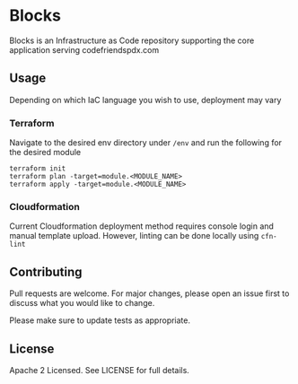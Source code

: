 # Blocks

Blocks is an Infrastructure as Code repository supporting the core application serving codefriendspdx.com

## Usage
Depending on which IaC language you wish to use, deployment may vary

### Terraform
Navigate to the desired env directory under `/env` and run the following for the desired module
```
terraform init
terraform plan -target=module.<MODULE_NAME>
terraform apply -target=module.<MODULE_NAME>
```

### Cloudformation
Current Cloudformation deployment method requires console login and manual template upload.
However, linting can be done locally using `cfn-lint`

## Contributing
Pull requests are welcome. For major changes, please open an issue first
to discuss what you would like to change.

Please make sure to update tests as appropriate.

## License
Apache 2 Licensed. See LICENSE for full details.
